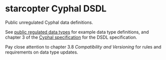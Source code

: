 # starcopter Cyphal DSDL

Public unregulated Cyphal data definitions.

See [public regulated data types](https://github.com/OpenCyphal/public_regulated_data_types) for example data type definitions,
and chapter 3 of the [Cyphal specification](https://opencyphal.org/specification) for the DSDL specification.

Pay close attention to chapter 3.8 _Compatibility and Versioning_ for rules and requirements on data type updates.

